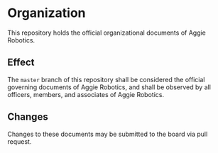 # Organization
This repository holds the official organizational documents of Aggie Robotics.

## Effect
The `master` branch of this repository shall be considered the official governing documents of Aggie Robotics, and shall
be observed by all officers, members, and associates of Aggie Robotics.

## Changes
Changes to these documents may be submitted to the board via pull request.
